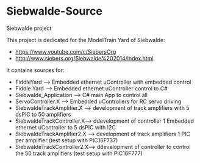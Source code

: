 # Siebwalde-Source
Siebwalde project

This project is dedicated for the ModelTrain Yard of Siebwalde: 
- https://www.youtube.com/c/SiebersOrg
- http://www.siebers.org/Siebwalde%202014/index.html

It contains sources for:
- FiddleYard --> Embedded ethernet uController with embedded control
- Fiddle Yard --> Embedded ethernet uController control to C#
- Siebwalde_Application --> C# main App to control all
- ServoController.X --> Embedded uControllers for RC servo driving
- SiebwaldeTrackAmplifier.X --> development of track amplifiers with 5 dsPIC to 50 amplifiers
- SiebwaldeTrackController.X--> ddevelopment of controller 1 Embedded ethernet uController to 5 dsPIC with I2C
- SiebwaldeTrackAmplifier2.X --> development of track amplifiers 1 PIC per amplifier (test setup with PIC16F737)
- SiebwaldeTrackController2.X--> ddevelopment of controller to control the 50 track amplifiers (test setup with PIC16F777)
